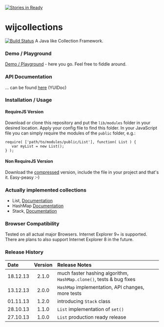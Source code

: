 [![Stories in Ready](https://badge.waffle.io/webinfluenza/wijcollections.png?label=ready)](https://waffle.io/webinfluenza/wijcollections)  
# wijcollections #

[![Build Status](https://travis-ci.org/webinfluenza/wijcollections.png?branch=master)](https://travis-ci.org/webinfluenza/wijcollections) A Java like Collection Framework.


### Demo / Playground
[Demo / Playground](http://jsfiddle.net/webinfluenza/YM6vZ/ "jsfiddle playground") - here you go. Feel free to fiddle around.


### API Documentation
... can be found [here](http://www.webinfluenza.de/wijcollections/doc/ "Official Documentation") (YUIDoc)


### Installation / Usage
#### RequireJS Version
Download or clone this repository and put the `lib/modules` folder in your desired location. Apply your config file to find this folder. In your JavaScript file you can simply require the modules of the `public` folder, e.g.:
```
require( ['path/to/modules/public/List'], function( List ) {
   var myList = new List();
} );
```

#### Non RequireJS Version
Download the [compressed](https://github.com/webinfluenza/wijcollections/blob/not-required/dist/wijcollections.min.js) version, include the file in your project and that's it. Easy-peasy :-)


### Actually implemented collections
* List, [Documentation](http://www.webinfluenza.de/wijcollections/doc/classes/List.html "List API Documentation")
* HashMap [Documentation](http://www.webinfluenza.de/wijcollections/doc/classes/HashMap.html "HashMap API Documentation")
* Stack, [Documentation](http://www.webinfluenza.de/wijcollections/doc/classes/Stack.html "Stack API Documentation")

### Browser Compatibility
Tested on all actual major Browsers. Internet Explorer 9+ is supported. There are plans to also support Internet Explorer 8 in the future.

### Release History
Date | Version | Release Notes
:------------|:-------:|:-----
18.12.13 | 2.1.0 | much faster hashing algorithm, ```HashMap.clone()```, tests & bug fixes
13.12.13 | 2.0.0 | ```HashMap``` implementation, API changes, more tests
01.11.13 | 1.2.0 | introducing ```Stack``` class
28.10.13 | 1.1.0 | ```List``` implementation of ```set()```
27.10.13 | 1.0.0 | ```List``` production ready release
